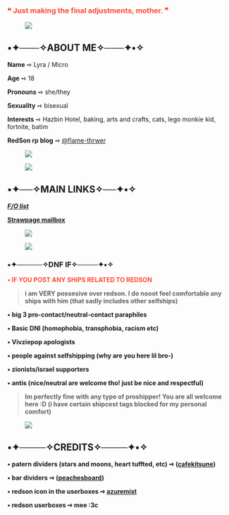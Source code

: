 ### <span style="color: #ff4930">❝ Just making the final adjustments, mother. ❞</span>

<div class="npf_row"><figure class="tmblr-full" data-orig-height="356" data-orig-width="736"><img src="https://64.media.tumblr.com/798d6d4381742830594d601f1ed024c0/21f098bcf9c3d012-ff/s1280x1920/59fcb0d19318e07a7d75c0ef139ba4f95be2ccdc.pnj" data-orig-height="356" data-orig-width="736" srcset="https://64.media.tumblr.com/798d6d4381742830594d601f1ed024c0/21f098bcf9c3d012-ff/s1280x1920/59fcb0d19318e07a7d75c0ef139ba4f95be2ccdc.pnj 736w" sizes="(max-width: 736px) 100vw, 736px"></figure></div>

## •✦───✧ABOUT ME✧───✦•<span class="npf_color_monica">✧</span>

**Name** ➺ Lyra / Micro

**Age** ➺ 18

**Pronouns** ➺ she/they

**Sexuality** ➺ bisexual

**Interests** ➺ Hazbin Hotel, baking, arts and crafts, cats, lego monkie kid, fortnite, batim

**RedSon rp blog** ➺ [@flame-thrwer](https://www.tumblr.com/flame-thrwer)

<div class="npf_row"><figure class="tmblr-full" data-orig-height="346" data-orig-width="1280"><img src="https://64.media.tumblr.com/6a6b303ce8147cd2d4c303a98c350af0/21f098bcf9c3d012-1d/s1280x1920/3785ac97ffa8c34804350c2c0bf9d76dafe890ba.pnj" data-orig-height="346" data-orig-width="1280" srcset="https://64.media.tumblr.com/6a6b303ce8147cd2d4c303a98c350af0/21f098bcf9c3d012-1d/s1280x1920/3785ac97ffa8c34804350c2c0bf9d76dafe890ba.pnj 1280w" sizes="(max-width: 1280px) 100vw, 1280px"></figure></div>
<div class="npf_row"><figure class="tmblr-full" data-orig-height="72" data-orig-width="1620"><img src="https://64.media.tumblr.com/6172815e8bb4c9b2a2d20816cb2dc5e9/21f098bcf9c3d012-2d/s2048x3072/552408ddb37757668d69df361c5bdcfb81a01961.jpg" data-orig-height="72" data-orig-width="1620" srcset="https://64.media.tumblr.com/6172815e8bb4c9b2a2d20816cb2dc5e9/21f098bcf9c3d012-2d/s2048x3072/552408ddb37757668d69df361c5bdcfb81a01961.jpg 1620w" sizes="(max-width: 1280px) 100vw, 1280px"></figure></div>

## •✦──✧MAIN LINKS✧──✦•<span class="npf_color_monica">✧</span>

***[F/O list](<https://lyras-blorbos.carrd.co/>)***

**[Strawpage mailbox](<https://microsmailbox.straw.page/>)**

<div class="npf_row"><figure class="tmblr-full" data-orig-height="346" data-orig-width="1280"><img src="https://64.media.tumblr.com/89ffb74cdc88bdae9ff22a1e78212fdb/21f098bcf9c3d012-1d/s1280x1920/48ed5899e1538c241efd377e6a84a71c1815a00f.pnj" data-orig-height="346" data-orig-width="1280" srcset="https://64.media.tumblr.com/89ffb74cdc88bdae9ff22a1e78212fdb/21f098bcf9c3d012-1d/s1280x1920/48ed5899e1538c241efd377e6a84a71c1815a00f.pnj 1280w" sizes="(max-width: 1280px) 100vw, 1280px"></figure></div>

<div class="npf_row"><figure class="tmblr-full" data-orig-height="72" data-orig-width="1620"><img src="https://64.media.tumblr.com/6172815e8bb4c9b2a2d20816cb2dc5e9/21f098bcf9c3d012-2d/s2048x3072/552408ddb37757668d69df361c5bdcfb81a01961.jpg" data-orig-height="72" data-orig-width="1620" srcset="https://64.media.tumblr.com/6172815e8bb4c9b2a2d20816cb2dc5e9/21f098bcf9c3d012-2d/s2048x3072/552408ddb37757668d69df361c5bdcfb81a01961.jpg 1620w" sizes="(max-width: 1280px) 100vw, 1280px"></figure></div>

### •✦─────✧DNF IF✧────✦•<span class="npf_color_monica">✧</span>

**<span style="color: #ff4930">• IF YOU POST ANY SHIPS RELATED TO REDSON</b></i></span>**

> **i am VERY possesive over redson. I do nooot feel comfortable any ships with him (that sadly includes other selfships)**

**• big 3 pro-contact/neutral-contact paraphiles**

**• Basic DNI (homophobia, transphobia, racism etc)**

**• Vivziepop apologists**

**• people against selfshipping (why are you here lil bro-)**

**• zionists/israel supporters**

**• antis (nice/neutral are welcome tho! just be nice and respectful)**

> **Im perfectly fine with any type of proshipper! You are all welcome here :D (i have certain shipcest tags blocked for my personal comfort)**

<div class="npf_row"><figure class="tmblr-full" data-orig-height="72" data-orig-width="1620"><img src="https://64.media.tumblr.com/6172815e8bb4c9b2a2d20816cb2dc5e9/21f098bcf9c3d012-2d/s2048x3072/552408ddb37757668d69df361c5bdcfb81a01961.jpg" data-orig-height="72" data-orig-width="1620" srcset="https://64.media.tumblr.com/6172815e8bb4c9b2a2d20816cb2dc5e9/21f098bcf9c3d012-2d/s2048x3072/552408ddb37757668d69df361c5bdcfb81a01961.jpg 1620w" sizes="(max-width: 1280px) 100vw, 1280px"></figure></div>

## •✦────✧CREDITS✧────✦•<span class="npf_color_monica">✧</span>


**• patern dividers (stars and moons, heart tuffted, etc) ➺ ([cafekitsune](<https://www.tumblr.com/cafekitsune>))**

**• bar dividers ➺ ([peachesboard](<https://www.tumblr.com/peachesboard>))**

**• redson icon in the userboxes ➺ [azuremist](<https://www.tumblr.com/azuremist/707024698488324096/i-made-an-hq-version-of-red-sons-icon-which-can>)**

**• redson userboxes ➺ mee :3c**

